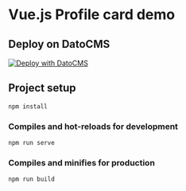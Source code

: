 # Vue.js Profile card demo

## Deploy on DatoCMS

[![Deploy with DatoCMS](https://dashboard.datocms.com/deploy/button.svg)](https://dashboard.datocms.com/deploy?repo=stefanoverna/vuejs-demo)

## Project setup
```
npm install
```

### Compiles and hot-reloads for development
```
npm run serve
```

### Compiles and minifies for production
```
npm run build
```